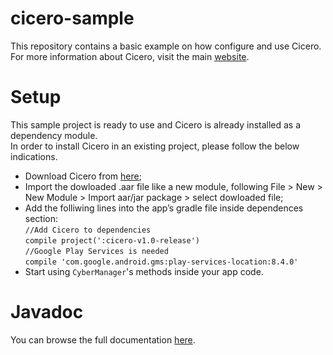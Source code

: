 # cicero-sample
This repository contains a basic example on how configure and use Cicero. For more information about Cicero, visit the main <a href="http://www.icta.ufl.edu/opensource.htm/cicero">website</a>.

# Setup
This sample project is ready to use and Cicero is already installed as a dependency module.<br/>
In order to install Cicero in an existing project, please follow the below indications.
<ul>
	<li>Download Cicero from <a href="http://www.icta.ufl.edu/opensource.htm/cicero/">here</a>;</li>
	<li>Import the dowloaded .aar file like a new module, following File > New > New Module > Import aar/jar package > select dowloaded file;</li>
	<li>Add the folliwing lines into the app’s gradle file inside dependences section:<br><code>//Add Cicero to dependencies</code><br><code>compile project(':cicero-v1.0-release')</code><br><code>//Google Play Services is needed</code><br><code>compile 'com.google.android.gms:play-services-location:8.4.0'</code></li>
	<li>Start using <code>CyberManager</code>'s methods inside your app code.
</ul>

# Javadoc
You can browse the full documentation <a href="http://www.icta.ufl.edu/opensource.htm/cicero/javadoc/index.html">here</a>.

